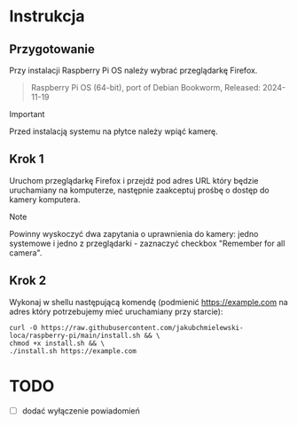 # Instrukcja

## Przygotowanie

Przy instalacji Raspberry Pi OS należy wybrać przeglądarkę Firefox.

> Raspberry Pi OS (64-bit), port of Debian Bookworm, Released: 2024-11-19

> [!IMPORTANT]
> Przed instalacją systemu na płytce należy wpiąć kamerę.

## Krok 1

Uruchom przeglądarkę Firefox i przejdź pod adres URL który będzie uruchamiany na komputerze, następnie zaakceptuj prośbę o dostęp do kamery komputera.

> [!NOTE]
> Powinny wyskoczyć dwa zapytania o uprawnienia do kamery: jedno systemowe i jedno z przeglądarki - zaznaczyć checkbox "Remember for all camera".

## Krok 2

Wykonaj w shellu następującą komendę (podmienić https://example.com na adres który potrzebujemy mieć uruchamiany przy starcie):

```
curl -O https://raw.githubusercontent.com/jakubchmielewski-loca/raspberry-pi/main/install.sh && \
chmod +x install.sh && \
./install.sh https://example.com
```

# TODO
- [ ] dodać wyłączenie powiadomień
